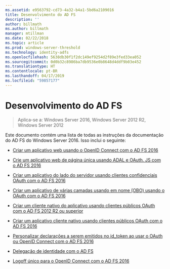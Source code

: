 ```yaml
---
ms.assetid: e9563792-cd73-4a32-b4a1-5bd6a2109016
title: Desenvolvimento do AD FS
description: ''
author: billmath
ms.author: billmath
manager: mtillman
ms.date: 02/22/2018
ms.topic: article
ms.prod: windows-server-threshold
ms.technology: identity-adfs
ms.openlocfilehash: 5638db30f1f2dc149ef9254d2f89e3fed33ea052
ms.sourcegitcommit: 0d0b32c8986ba7db9536e0b8648d4ddf9b03e452
ms.translationtype: HT
ms.contentlocale: pt-BR
ms.lasthandoff: 04/17/2019
ms.locfileid: "59857177"
---
```

# <a name="ad-fs-development"></a>Desenvolvimento do AD FS

>Aplica-se a: Windows Server 2016, Windows Server 2012 R2, Windows Server 2012

Este documento contém uma lista de todas as instruções da documentação do AD FS do Windows Server 2016. Isso inclui o seguinte:  
  
 
  
* [Criar um aplicativo web usando o OpenID Connect com o AD FS 2016](../ad-fs/development/Enabling-OpenId-Connect-with-AD-FS.md)  

- [Crie um aplicativo web de página única usando ADAL e OAuth. JS com o AD FS 2016](../ad-fs/development/Single-Page-Application-with-AD-FS.md)
  
* [Criar um aplicativo do lado do servidor usando clientes confidenciais OAuth com o AD FS 2016](../ad-fs/development/Enabling-Oauth-Confidential-Clients-with-AD-FS-2016.md)

* [Criar um aplicativo de várias camadas usando em nome (OBO) usando o OAuth com o AD FS 2016](../ad-fs/development/AD-FS-On-behalf-of-Authentication-in-Windows-Server-2016.md) 

* [Criar um cliente nativo do aplicativo usando clientes públicos OAuth com o AD FS 2012 R2 ou superior](https://msdn.microsoft.com/library/dn633593.aspx)

- [Criar um aplicativo cliente nativo usando clientes públicos OAuth com o AD FS 2016](../ad-fs/development/native-client-with-ad-fs.md)

- [Personalizar declarações a serem emitidos no id_token ao usar o OAuth ou OpenID Connect com o AD FS 2016](../ad-fs/development/Customize-Id-Token-AD-FS-2016.md)

- [Delegação de identidade com o AD FS](../ad-fs/development/ad-fs-identity-delegation.md)

- [Logoff único para o OpenID Connect com o AD FS 2016](../ad-fs/development/ad-fs-logout-openid-connect.md)





